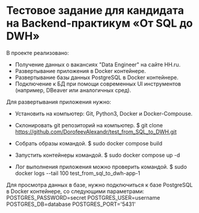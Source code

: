 # Тестовое задание для кандидата на Backend-практикум «От SQL до DWH»

В проекте реализовано:
- Получение данных о вакансиях "Data Engineer" на сайте HH.ru.
- Развертывание приложения в Docker контейнере.
- Развертывание базы данных PostgreSQL в Docker контейнере.
- Подключение к БД при помощи современных UI инструментов (например, DBeaver или аналогичных сред).

Для развертывания приложения нужно:
- Установить на компьютер: Git, Python3, Docker и Docker-Compouse.
- Склонировать git репозиторий на компьютер.
$ git clone https://github.com/DorofeevAlexandr/test_from_SQL_to_DWH.git

- Собрать образы командой. 
$ sudo docker compose build

- Запустить контейнеры командой.
$ sudo docker compose up -d
 
- Лог выполнения приложения можно проверить командой.
$ sudo docker logs --tail 100 test_from_sql_to_dwh-app-1

Для просмотра данных в базе, нужно подключиться к базе PostgreSQL в  Docker контейнере,
со следующими параметрами:
 POSTGRES_PASSWORD=secret
 POSTGRES_USER=username
 POSTGRES_DB=database
 POSTGRES_PORT='5431'
